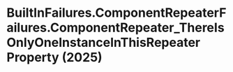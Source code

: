 # BuiltInFailures.ComponentRepeaterFailures.ComponentRepeater_ThereIsOnlyOneInstanceInThisRepeater Property (2025)

﻿